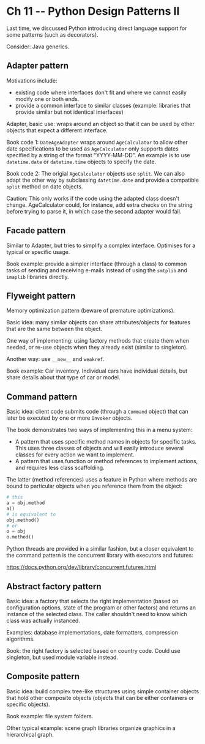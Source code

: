 Ch 11 -- Python Design Patterns II
================================

Last time, we discussed Python introducing direct language support for some patterns (such as decorators). 

Consider: Java generics. 

Adapter pattern
----------------

Motivations include:
- existing code where interfaces don't fit and where we cannot easily modify one or both ends.
- provide a common interface to similar classes (example: libraries that provide similar but not identical interfaces)


Adapter, basic use:  wraps around an object so that it can be used by other objects that expect a different interface. 

Book code 1: `DateAgeAdapter` wraps around `AgeCalculator` to allow other date specifications to be used as `AgeCalculator` only supports dates specified by a string of the format "YYYY-MM-DD". An example is to use `datetime.date` or `datetime.time` objects to specify the date. 

Book code 2: The origial `AgeCalculator` objects use `split`. We can also adapt the other way by subclassing `datetime.date` and provide a compatible `split` method on date objects. 

Caution: This only works if the code using the adapted class doesn't change. AgeCalculator could, for instance, add extra checks on the string before trying to parse it, in which case the second adapter would fail. 

Facade pattern
--------------

Similar to Adapter, but tries to simplify a complex interface. Optimises for a typical or specific usage. 

Book example: provide a simpler interface (through a class) to common tasks of sending and receiving e-mails instead of using the `smtplib` and `imaplib` libraries directly. 

Flyweight pattern
-----------------

Memory optimization pattern (beware of premature optimizations). 

Basic idea: many similar objects can share attributes/objects for features that are the same between the object. 

One way of implementing: using factory methods that create them when needed, or re-use objects when they already exist (similar to singleton).

Another way: use `__new__` and `weakref`. 

Book example: Car inventory. Individual cars have individual details, but share details about that type of car or model. 


Command pattern
---------------

Basic idea: client code submits code (through a `Command` object) that can later be executed by one or more `Invoker` objects. 

The book demonstrates two ways of implementing this in a menu system:
- A pattern that uses specific method names in objects for specific tasks. This uses three classes of objects and will easily introduce several classes for every action we want to implement.
- A pattern that uses function or method references to implement actions, and requires less class scaffolding. 

The latter (method references) uses a feature in Python where methods are bound to particular objects when you reference them from the object:

```python
# this 
a = obj.method
a()
# is equivalent to
obj.method()
# or
o = obj
o.method()
```

Python threads are provided in a similar fashion, but a closer equivalent to the command pattern is the concurrent library with executors and futures:

https://docs.python.org/dev/library/concurrent.futures.html

Abstract factory pattern
------------------------

Basic idea: a factory that selects the right implementation (based on configuration options, state of the program or other factors) and returns an instance of the selected class. The caller shouldn't need to know which class was actually instanced.

Examples: database implementations, date formatters, compression algorithms.

Book: the right factory is selected based on country code. Could use singleton, but used module variable instead. 


Composite pattern
-----------------

Basic idea: build complex tree-like structures using simple container objects that hold other composite objects (objects that can be either containers or specific objects). 

Book example: file system folders.

Other typical example: scene graph libraries organize graphics in a hierarchical graph. 

